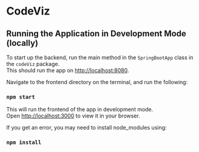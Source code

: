 # CodeViz

## Running the Application in Development Mode (locally)

To start up the backend, run the main method in the `SpringBootApp` class in the `codeViz` package.\
This should run the app on [http://localhost:8080](http://localhost:8080).

Navigate to the frontend directory on the terminal, and run the following:

### `npm start`

This will run the frontend of the app in development mode.\
Open [http://localhost:3000](http://localhost:3000) to view it in your browser.

If you get an error, you may need to install node_modules using:

### `npm install`
